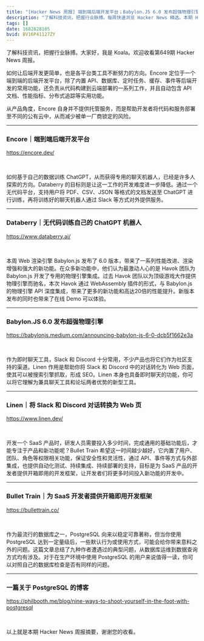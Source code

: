 ```yaml
---
title: "[Hacker News 周报] 端到端后端开发平台；Babylon.JS 6.0 发布超强物理引擎；无代码训练自己的 ChatGPT 机器人"
description: "了解科技资讯，把握行业脉搏。每周快速浏览 Hacker News 精选。本期 Hacker Newsletter 地址: https://mailchi.mp/hackernewsletter/649"
tags: []
date: 1682828105
bvid: BV16P41127ZY
---
```

了解科技资讯，把握行业脉搏。大家好，我是 Koala。欢迎收看第649期 Hacker News 周报。

如何让后端开发更简单，也是各平台类工具不断努力的方向。Encore 定位于一个端到端的后端开发平台，除了内置 API、数据库、定时任务、缓存、事件等后端开发的常用功能，还负责从代码构建到云端部署的一系列工作，并且自动包含 API 文档、性能指标、分布式追踪等实用功能。

从产品角度，Encore 自身并不提供托管服务，而是帮助开发者将代码和服务部署至不同的公有云中，从而减少被单一厂商锁定的风险。

---
### Encore｜端到端后端开发平台
https://encore.dev/

<br/>

如何基于自己的数据训练 ChatGPT，从而获得专用的聊天机器人，已经是许多人探索的方向。Databerry 的目标则是让这一工作的开发难度进一步降低。通过一个无代码平台，支持用户将 PDF、CSV、JSON 等格式的文档发送至 ChatGPT 进行训练，再将训练好的聊天机器人通过 Slack 等方式对外提供服务。

---
### Databerry｜无代码训练自己的 ChatGPT 机器人
https://www.databerry.ai/

<br/>

本周 Web 渲染引擎 Babylon.js 发布了 6.0 版本，带来了一系列性能改进、渲染增强和强大的新功能。在众多新功能中，他们认为最激动人心的是 Havok 团队为 Babylon.js 开发了专用的物理引擎集成。过去 Havok 团队以为顶级游戏大作提供物理引擎而驰名，本次 Havok 通过 WebAssembly 插件的形式，与 Babylon.js 的物理引擎 API 深度集成，带来了更多的新功能和高达20倍的性能提升。新版本发布的同时也带来了在线 Demo 可以体验。

---
### Babylon.JS 6.0 发布超强物理引擎
https://babylonjs.medium.com/announcing-babylon-js-6-0-dcb5f1662e3a

<br/>

作为即时聊天工具，Slack 和 Discord 十分常用，不少产品也将它们作为社区支持的渠道。Linen 作用是帮助你将 Slack 和 Discord 中的对话转化为 Web 页面，使其可以被搜索引擎抓取，形成 SEO。Linen 本身也具备即时聊天的功能，你可以将它理解为兼具聊天工具和论坛两者优势的新型工具。

---
### Linen｜将 Slack 和 Discord 对话转换为 Web 页
https://www.linen.dev/

<br/>

开发一个 SaaS 产品时，研发人员需要投入多少时间，完成通用的基础功能后，才能专注于产品和新功能呢？Bullet Train 希望这一时间越少越好，它内置了用户、团队、角色等权限相关功能，保证安全性和灵活性，通过 API、事件等方式与外部集成，也提供自动化测试、持续集成、持续部署的支持，目标是为 SaaS 产品的开发者提供开箱即用的开发框架，让开发者们将更多时间投入新功能的开发中。

---
### Bullet Train｜为 SaaS 开发者提供开箱即用开发框架
https://bullettrain.co/

<br/>

作为最流行的数据库之一，PostgreSQL 向来以稳定可靠著称，但当你使用 PostgreSQL 达到一定量级后，一些默认行为或使用方式，可能会给你带来意料之外的问题。这篇文章总结了九种作者遭遇过的典型问题，从数据库运维到数据查询方式均有涉及。对于在生产环境中使用 PostgreSQL 的用户来说值得一读，你可以对照自己的数据库检查是否有同样的问题。

---
### 一篇关于 PostgreSQL 的博客
https://philbooth.me/blog/nine-ways-to-shoot-yourself-in-the-foot-with-postgresql

<br/>

以上就是本期 Hacker News 周报摘要，谢谢您的收看。


